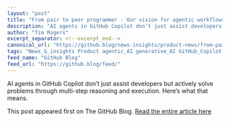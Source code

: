 ```yaml
---
layout: "post"
title: "From pair to peer programmer - Our vision for agentic workflows in GitHub Copilot"
description: "AI agents in GitHub Copilot don’t just assist developers but actively solve problems through multi-s..."
author: "Tim Rogers"
excerpt_separator: <!--excerpt_end-->
canonical_url: "https://github.blog/news-insights/product-news/from-pair-to-peer-programmer-our-vision-for-agentic-workflows-in-github-copilot/"
tags: "News_&_insights Product agentic_AI generative_AI GitHub_Copilot GitHub news"
feed_name: "GitHub Blog"
feed_url: "https://github.blog/feed/"
---
```


AI agents in GitHub Copilot don’t just assist developers but actively solve problems through multi-step reasoning and execution. Here’s what that means.<!--excerpt_end-->

This post appeared first on The GitHub Blog. [Read the entire article here](https://github.blog/news-insights/product-news/from-pair-to-peer-programmer-our-vision-for-agentic-workflows-in-github-copilot/)
